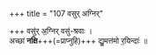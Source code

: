 +++
title = "107 वसुर् अग्निर्"

+++
वसु॑र् अ॒ग्निर् वसु॑-श्रवाः ।  
अच्छा॑ **नक्षि**+++(=प्राप्नुहि)+++ द्यु॒मत्त॑मो र॒यिन्दाः॑  ॥